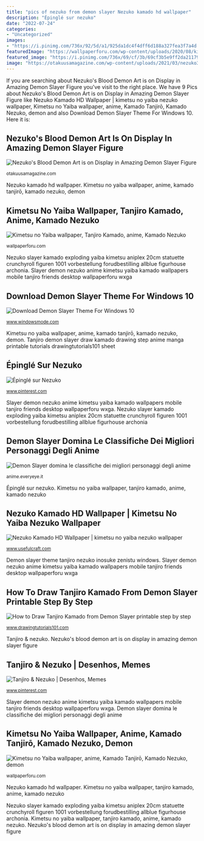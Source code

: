 ```yaml
---
title: "pics of nezuko from demon slayer Nezuko kamado hd wallpaper"
description: "Épinglé sur nezuko"
date: "2022-07-24"
categories:
- "Uncategorized"
images:
- "https://i.pinimg.com/736x/92/5d/a1/925da1dc4f4dff6d188a327fea3f7a4d.jpg"
featuredImage: "https://wallpaperforu.com/wp-content/uploads/2020/08/kimetsu-no-yaiba-wallpaper-200831140629471920x1080.jpg"
featured_image: "https://i.pinimg.com/736x/69/cf/3b/69cf3b5e9ff2da21179ef2f703ff318f.jpg"
image: "https://otakuusamagazine.com/wp-content/uploads/2021/03/nezuko3-600x800.jpeg"
---
```


If you are searching about Nezuko&#039;s Blood Demon Art is on Display in Amazing Demon Slayer Figure you've visit to the right place. We have 9 Pics about Nezuko&#039;s Blood Demon Art is on Display in Amazing Demon Slayer Figure like Nezuko Kamado HD Wallpaper | kimetsu no yaiba nezuko wallpaper, Kimetsu no Yaiba wallpaper, anime, Kamado Tanjirō, Kamado Nezuko, demon and also Download Demon Slayer Theme For Windows 10. Here it is:

## Nezuko&#039;s Blood Demon Art Is On Display In Amazing Demon Slayer Figure

![Nezuko&#039;s Blood Demon Art is on Display in Amazing Demon Slayer Figure](https://otakuusamagazine.com/wp-content/uploads/2021/03/nezuko3-600x800.jpeg "Slayer demon nezuko anime kimetsu yaiba kamado wallpapers mobile tanjiro friends desktop wallpaperforu wxga")

<small>otakuusamagazine.com</small>

Nezuko kamado hd wallpaper. Kimetsu no yaiba wallpaper, anime, kamado tanjirō, kamado nezuko, demon

## Kimetsu No Yaiba Wallpaper, Tanjiro Kamado, Anime, Kamado Nezuko

![Kimetsu no Yaiba wallpaper, Tanjiro Kamado, anime, Kamado Nezuko](https://wallpaperforu.com/wp-content/uploads/2020/08/kimetsu-no-yaiba-wallpaper-200831140614431350x2400.jpg "Épinglé sur nezuko")

<small>wallpaperforu.com</small>

Nezuko slayer kamado exploding yaiba kimetsu aniplex 20cm statuette crunchyroll figuren 1001 vorbestellung forudbestilling allblue figurhouse archonia. Slayer demon nezuko anime kimetsu yaiba kamado wallpapers mobile tanjiro friends desktop wallpaperforu wxga

## Download Demon Slayer Theme For Windows 10

![Download Demon Slayer Theme For Windows 10](https://www.windowsmode.com/wp-content/uploads/2019/12/zenistu-inosuke-nezuko-tanjiro-wallpaper-768x1085.jpg "Épinglé sur nezuko")

<small>www.windowsmode.com</small>

Kimetsu no yaiba wallpaper, anime, kamado tanjirō, kamado nezuko, demon. Tanjiro demon slayer draw kamado drawing step anime manga printable tutorials drawingtutorials101 sheet

## Épinglé Sur Nezuko

![Épinglé sur Nezuko](https://i.pinimg.com/736x/92/5d/a1/925da1dc4f4dff6d188a327fea3f7a4d.jpg "Demon slayer theme tanjiro nezuko inosuke zenistu windows")

<small>www.pinterest.com</small>

Slayer demon nezuko anime kimetsu yaiba kamado wallpapers mobile tanjiro friends desktop wallpaperforu wxga. Nezuko slayer kamado exploding yaiba kimetsu aniplex 20cm statuette crunchyroll figuren 1001 vorbestellung forudbestilling allblue figurhouse archonia

## Demon Slayer Domina Le Classifiche Dei Migliori Personaggi Degli Anime

![Demon Slayer domina le classifiche dei migliori personaggi degli anime](https://images.everyeye.it/img-notizie/demon-slayer-domina-classifiche-migliori-personaggi-anime-top-10-fan-v3-482646.jpg "Tanjiro nezuko")

<small>anime.everyeye.it</small>

Épinglé sur nezuko. Kimetsu no yaiba wallpaper, tanjiro kamado, anime, kamado nezuko

## Nezuko Kamado HD Wallpaper | Kimetsu No Yaiba Nezuko Wallpaper

![Nezuko Kamado HD Wallpaper | kimetsu no yaiba nezuko wallpaper](https://www.usefulcraft.com/wp-content/uploads/2020/01/Nezuko-Kamado-17.jpg "Slayer demon nezuko anime kimetsu yaiba kamado wallpapers mobile tanjiro friends desktop wallpaperforu wxga")

<small>www.usefulcraft.com</small>

Demon slayer theme tanjiro nezuko inosuke zenistu windows. Slayer demon nezuko anime kimetsu yaiba kamado wallpapers mobile tanjiro friends desktop wallpaperforu wxga

## How To Draw Tanjiro Kamado From Demon Slayer Printable Step By Step

![How to Draw Tanjiro Kamado from Demon Slayer printable step by step](https://www.drawingtutorials101.com/drawing-tutorials/Anime-and-Manga/Demon-Slayer/tanjiro-kamado/How-to-Draw-Tanjiro-Kamado-from-Demon-Slayer-step-by-step.png "How to draw tanjiro kamado from demon slayer printable step by step")

<small>www.drawingtutorials101.com</small>

Tanjiro &amp; nezuko. Nezuko&#039;s blood demon art is on display in amazing demon slayer figure

## Tanjiro &amp; Nezuko | Desenhos, Memes

![Tanjiro &amp; Nezuko | Desenhos, Memes](https://i.pinimg.com/736x/69/cf/3b/69cf3b5e9ff2da21179ef2f703ff318f.jpg "Nezuko kamado hd wallpaper")

<small>www.pinterest.com</small>

Slayer demon nezuko anime kimetsu yaiba kamado wallpapers mobile tanjiro friends desktop wallpaperforu wxga. Demon slayer domina le classifiche dei migliori personaggi degli anime

## Kimetsu No Yaiba Wallpaper, Anime, Kamado Tanjirō, Kamado Nezuko, Demon

![Kimetsu no Yaiba wallpaper, anime, Kamado Tanjirō, Kamado Nezuko, demon](https://wallpaperforu.com/wp-content/uploads/2020/08/kimetsu-no-yaiba-wallpaper-200831140629471920x1080.jpg "Tanjiro demon slayer draw kamado drawing step anime manga printable tutorials drawingtutorials101 sheet")

<small>wallpaperforu.com</small>

Nezuko kamado hd wallpaper. Kimetsu no yaiba wallpaper, tanjiro kamado, anime, kamado nezuko

Nezuko slayer kamado exploding yaiba kimetsu aniplex 20cm statuette crunchyroll figuren 1001 vorbestellung forudbestilling allblue figurhouse archonia. Kimetsu no yaiba wallpaper, tanjiro kamado, anime, kamado nezuko. Nezuko&#039;s blood demon art is on display in amazing demon slayer figure

